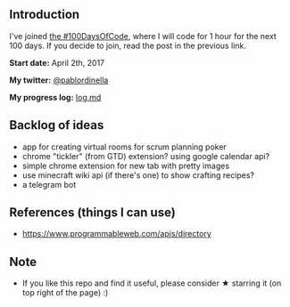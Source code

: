 ## Introduction

I've joined [the #100DaysOfCode](https://medium.freecodecamp.com/join-the-100daysofcode-556ddb4579e4), where I will code for 1 hour for the next 100 days. If you decide to join, read the post in the previous link. 

**Start date:** April 2th, 2017

**My twitter:** [@pablordinella](https://twitter.com/pablordinella)

**My progress log:** [log.md](log.md)

## Backlog of ideas

- app for creating virtual rooms for scrum planning poker
- chrome "tickler" (from GTD) extension? using google calendar api?
- simple chrome extension for new tab with pretty images
- use minecraft wiki api (if there's one) to show crafting recipes?
- a telegram bot 

## References (things I can use)

- https://www.programmableweb.com/apis/directory

## Note

* If you like this repo and find it useful, please consider &#9733; starring it (on top right of the page) :)
